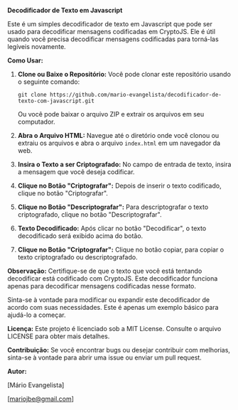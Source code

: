 **Decodificador de Texto em Javascript**

Este é um simples decodificador de texto em Javascript que pode ser usado para decodificar mensagens codificadas em CryptoJS. Ele é útil quando você precisa decodificar mensagens codificadas para torná-las legíveis novamente.

**Como Usar:**

1. **Clone ou Baixe o Repositório:**
   Você pode clonar este repositório usando o seguinte comando:
   ```
   git clone https://github.com/mario-evangelista/decodificador-de-texto-com-javascript.git
   ```
   Ou você pode baixar o arquivo ZIP e extrair os arquivos em seu computador.

2. **Abra o Arquivo HTML:**
   Navegue até o diretório onde você clonou ou extraiu os arquivos e abra o arquivo `index.html` em um navegador da web.


3. **Insira o Texto a ser Criptografado:**
   No campo de entrada de texto, insira a mensagem que você deseja codificar.
   

4. **Clique no Botão "Criptografar":**
   Depois de inserir o texto codificado, clique no botão "Criptografar".


6. **Clique no Botão "Descriptografar":**
   Para descriptografar o texto criptografado, clique no botão "Descriptografar".
   

7. **Texto Decodificado:**
   Após clicar no botão "Decodificar", o texto decodificado será exibido acima do botão.

   
8. **Clique no Botão "Criptografar":**
   Clique no botão copiar, para copiar o texto criptografado ou descriptografado.

**Observação:**
Certifique-se de que o texto que você está tentando decodificar está codificado com CryptoJS. Este decodificador funciona apenas para decodificar mensagens codificadas nesse formato.

Sinta-se à vontade para modificar ou expandir este decodificador de acordo com suas necessidades. Este é apenas um exemplo básico para ajudá-lo a começar.

**Licença:**
Este projeto é licenciado sob a MIT License. Consulte o arquivo LICENSE para obter mais detalhes.

**Contribuição:**
Se você encontrar bugs ou desejar contribuir com melhorias, sinta-se à vontade para abrir uma issue ou enviar um pull request.


**Autor:**

[Mário Evangelista]

[mariojbe@gmail.com]
